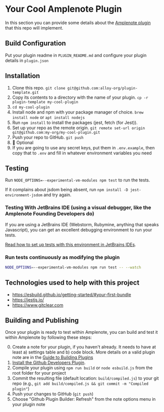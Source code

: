 # Your Cool Amplenote Plugin

In this section you can provide some details about the [Amplenote plugin](https://www.amplenote.com/help/developing_amplenote_plugins) 
that this repo will implement.

## Build Configuration

Put your plugin readme in `PLUGIN_README.md` and configure your plugin details in `plugin.json`

## Installation

1. Clone this repo. `git clone git@github.com:alloy-org/plugin-template.git`
2. Copy its contents to a directory with the name of your plugin. `cp -r plugin-template my-cool-plugin`
3. `cd my-cool-plugin`
4. Install node and npm with your package manager of choice. `brew install node` or `apt install nodejs` 
5. Run `npm install` to install the packages (jest, fetch (for Jest)).  
6. Set up your repo as the remote origin. `git remote set-url origin git@github.com:my-org/my-cool-plugin.git`
7. Push your repo to GitHub. `git push`
8. 🎉
Optional
9. If you are going to use any secret keys, put them in `.env.example`, then copy that to `.env` 
   and fill in whatever environment variables you need

## Testing

Run `NODE_OPTIONS=--experimental-vm-modules npm test` to run the tests.

If it complains about jsdom being absent, run `npm install -D jest-environment-jsdom` and try again.

### Testing With JetBrains IDE (using a visual debugger, like the Amplenote Founding Developers do)

If you are using a JetBrains IDE (Webstorm, Rubymine, anything that speaks Javascript), you can get an 
excellent debugging environment to run your tests.

[Read how to set up tests with this environment in JetBrains IDEs](https://public.amplenote.com/GPTbAGiRYddSCLtuTXGS1tSo).

### Run tests continuously as modifying the plugin

```bash
NODE_OPTIONS=--experimental-vm-modules npm run test -- --watch
```

## Technologies used to help with this project

* https://esbuild.github.io/getting-started/#your-first-bundle
* https://jestjs.io/
* https://www.gitclear.com

## Building and Publishing

Once your plugin is ready to test within Amplenote, you can build and test it within Amplenote by following these steps:

0. Create a note for your plugin, if you haven't already. It needs to have at least a) settings table and b) code block. 
   More details on a valid plugin note are in the [Guide to Building Plugins](https://www.amplenote.com/help/guide_to_developing_amplenote_plugins)
1. [Install the Github Developers Plugin](https://www.amplenote.com/plugins/FZf22PXCKTRTB1tJwta1Nepq).
2. Compile your plugin using `npm run build` or `node esbuild.js` from the root folder for your project
3. Commit the resulting file (default location: `build/compiled.js`) to your git repo (e.g., `git add build/compiled.js && git commit -m "Compiled plugin"`)
4. Push your changes to GitHub (`git push`)
5. Choose "Github Plugin Builder: Refresh" from the note options menu in your plugin note
